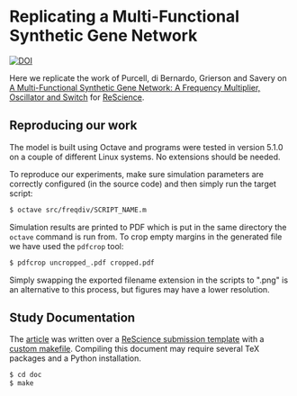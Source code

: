 # Replicating a Multi-Functional Synthetic Gene Network

[![DOI](https://zenodo.org/badge/214520225.svg)](https://zenodo.org/badge/latestdoi/214520225)

Here we replicate the work of Purcell, di Bernardo, Grierson and Savery on [A Multi-Functional Synthetic Gene Network: A Frequency Multiplier, Oscillator and Switch](https://dx.doi.org/10.1371%2Fjournal.pone.0016140) for [ReScience](https://rescience.github.io/).


## Reproducing our work
<!-- @TODO: this section needs updating -->

The model is built using Octave and programs were tested in version 5.1.0 on a couple of different Linux systems.
No extensions should be needed.

To reproduce our experiments, make sure simulation parameters are correctly configured (in the source code) and then simply run the target script:

```bash
$ octave src/freqdiv/SCRIPT_NAME.m
```

Simulation results are printed to PDF which is put in the same directory the `octave` command is run from.
To crop empty margins in the generated file we have used the `pdfcrop` tool:

```bash
$ pdfcrop uncropped_.pdf cropped.pdf
```

Simply swapping the exported filename extension in the scripts to ".png" is an alternative to this process, but figures may have a lower resolution.


## Study Documentation

The [article](article.pdf) was written over a [ReScience submission template](https://github.com/ReScience/template) with a [custom makefile](doc/Makefile).
Compiling this document may require several TeX packages and a Python installation.

```bash
$ cd doc
$ make
```
